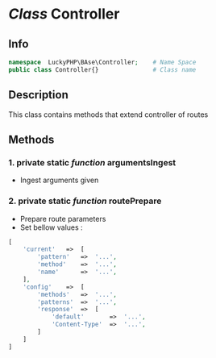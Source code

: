 # ***Class*** **Controller**

## Info

```php
namespace  LuckyPHP\BAse\Controller;    # Name Space
public class Controller{}               # Class name
```

## Description
This class contains methods that extend controller of routes

## Methods

### 1. private static ***function*** **argumentsIngest**
- Ingest arguments given

### 2. private static ***function*** **routePrepare**
- Prepare route parameters
- Set bellow values :
```php
[
    'current'   =>  [
        'pattern'   =>  '...',
        'method'    =>  '...',
        'name'      =>  '...',
    ],
    'config'    =>  [
        'methods'   =>  '...',
        'patterns'  =>  '...',
        'response'  =>  [
            'default'       =>  '...',
            'Content-Type'  =>  '...',
        ]
    ]
]
```